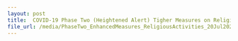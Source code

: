 ```yaml
---
layout: post
title:  COVID-19 Phase Two (Heightened Alert) Tigher Measures on Religious Activities as of 20 July 2021
file_url: /media/PhaseTwo_EnhancedMeasures_ReligiousActivities_20Jul2021.pdf
---
```

